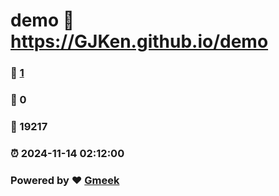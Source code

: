 # demo :link: https://GJKen.github.io/demo 
### :page_facing_up: [1](https://GJKen.github.io/demo/tag.html) 
### :speech_balloon: 0 
### :hibiscus: 19217 
### :alarm_clock: 2024-11-14 02:12:00 
### Powered by :heart: [Gmeek](https://github.com/Meekdai/Gmeek)
